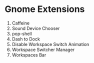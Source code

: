 # Gnome Extensions

1. Caffeine
2. Sound Device Chooser
3. pop-shell
4. Dash to Dock
5. Disable Workspace Switch Animation
6. Workspace Switcher Manager
7. Workspaces Bar
